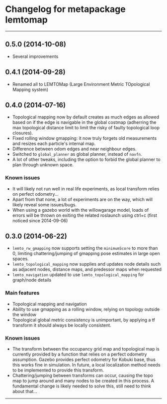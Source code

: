 Changelog for metapackage lemtomap
=========================================

-----------------------------------------

0.5.0 (2014-10-08)
------------------
* Several improvements

0.4.1 (2014-09-28)
------------------
* Renamed all to LEMTOMap (Large Environment Metric TOpological Mapping system)

0.4.0 (2014-07-16)
------------------
* Topological mapping now by default creates as much edges as allowed based on if the edge is navigable in the global costmap (adherring the max topological distance limit to limit the risky of faulty topological loop closures).
* Fixed rolling window gmapping: it now truly forgets old measurements and resizes each particle's internal map.
* Difference between odom edges and near neighbour edges.
* Switched to `global_planner` as global planner, instead of `navfn`.
* A lot of other tweaks, including the option to forbid the global planner to plan through unknown space.

### Known issues ###
* It will likely not run well in real life experiments, as local transform relies on perfect odometry...
* Apart from that none, a lot of experiments are on the way, which will likely reveal some issues/bugs.
* When using a gazebo world with the willowgarage model, loads of errors will be thrown on exiting the related roslaunch using ctrl+c (first noticed since 2014-09-06)

0.3.0 (2014-06-22)
------------------
* `lemto_rw_gmapping` now supports setting the `minimumScore` to more than 0, limiting chattering/jumping of gmapping pose estimates in large open spaces.
* `lemto_topological_mapping` now supplies and updates node details such as adjacent nodes, distance maps, and predessor maps when requested
* `lemto_navigation` updated to use `lemto_topological_mapping` for graph/node details

### Main features ###
* Topological mapping and navigation
* Ability to use gmapping as a rolling window, relying on topology outside the window
* Topological global metric consistency is unimportant, by applying a tf transform it should always be  locally consistent.

### Known issues ###
* The transform between the occupancy grid map and topological map is currently provided by a function that relies on a perfect odometry assumption. Gazebo provides perfect odometry for Kobuki base, thus this works fine in simulation. In future, a local localization method needs to be implemented to provide this transform.
* Chattering/jumping between transforms can occur, causing the topo map to jump around and many nodes to be created in this process. A fundamental change is likely needed to solve this, still need to think about that...

-----------------------------------------
